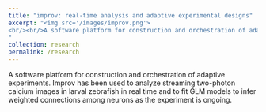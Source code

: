 ```yaml
---
title: "improv: real-time analysis and adaptive experimental designs"
excerpt: "<img src='/images/improv.png'>
<br/><br/>A software platform for construction and orchestration of adaptive experiments. Improv has been used to analyze streaming two-photon calcium images in larval zebrafish in real time, and fit GLM models to infer weighted connections among neurons as the experiment is ongoing.
"
collection: research
permalink: /research
---
```


A software platform for construction and orchestration of adaptive experiments. Improv has been used to analyze streaming two-photon calcium images in larval zebrafish in real time and to fit GLM models to infer weighted connections among neurons as the experiment is ongoing.